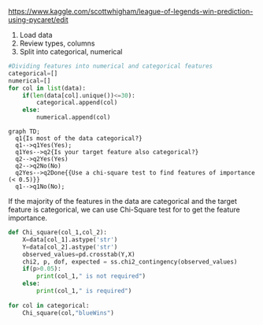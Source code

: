 https://www.kaggle.com/scottwhigham/league-of-legends-win-prediction-using-pycaret/edit

1. Load data
2. Review types, columns
3. Split into categorical, numerical
```python
#Dividing features into numerical and categorical features
categorical=[]
numerical=[]
for col in list(data):
    if(len(data[col].unique())<=30):
        categorical.append(col)
    else:
        numerical.append(col)
```

``` mermaid
graph TD;
  q1{Is most of the data categorical?}
  q1-->q1Yes(Yes);
  q1Yes-->q2{Is your target feature also categorical?}
  q2-->q2Yes(Yes)
  q2-->q2No(No)
  q2Yes-->q2Done{{Use a chi-square test to find features of importance (< 0.5)}}
  q1-->q1No(No);
```

If the majority of the features in the data are categorical and the target feature is categorical, we can use Chi-Square test for to get the feature importance.
```python
def Chi_square(col_1,col_2):
    X=data[col_1].astype('str')
    Y=data[col_2].astype('str')
    observed_values=pd.crosstab(Y,X)
    chi2, p, dof, expected = ss.chi2_contingency(observed_values)
    if(p>0.05):
        print(col_1," is not required")
    else:
        print(col_1," is required")
        
for col in categorical:
    Chi_square(col,"blueWins")
```
